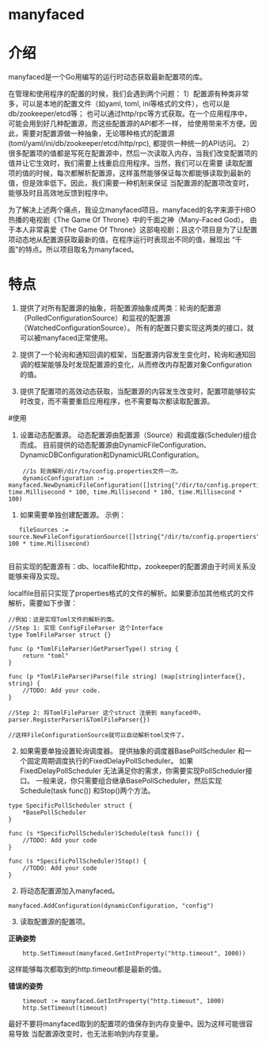 manyfaced
=========

# 介绍

manyfaced是一个Go用编写的运行时动态获取最新配置项的库。

在管理和使用程序的配置的时候，我们会遇到两个问题：
1）配置源有种类非常多，可以是本地的配置文件（如yaml, toml, ini等格式的文件），也可以是db/zookeeper/etcd等；
也可以通过http/rpc等方式获取。在一个应用程序中，可能会用到好几种配置源，而这些配置源的API都不一样，
给使用带来不方便。因此，需要对配置源做一种抽象，无论哪种格式的配置源(toml/yaml/ini/db/zookeeper/etcd/http/rpc),
都提供一种统一的API访问。
2）很多配置项的值都是写死在配置源中，然后一次读取入内存，当我们改变配置项的值并让它生效时，我们需要上线重启应用程序。当然，我们可以在需要
读取配置项的值的时候，每次都解析配置源，这样虽然能够保证每次都能够读取到最新的值，但是效率低下。因此，我们需要一种机制来保证
当配置源的配置项改变时，能够及时且高效地反馈到程序中。

为了解决上述两个痛点，我设立manyfaced项目。manyfaced的名字来源于HBO热播的电视剧《The Game Of Throne》中的千面之神（Many-Faced God）。
由于本人非常喜爱《The Game Of Throne》这部电视剧；且这个项目是为了让配置项动态地从配置源获取最新的值，在程序运行时表现出不同的值，展现出
“千面”的特点。所以项目取名为manyfaced。

# 特点

1. 提供了对所有配置源的抽象，将配置源抽象成两类：轮询的配置源（PolledConfigurationSource）和监视的配置源（WatchedConfigurationSource）。
所有的配置只要实现这两类的接口，就可以被manyfaced正常使用。

2. 提供了一个轮询和通知回调的框架，当配置源内容发生变化时，轮询和通知回调的框架能够及时发现配置源的变化，从而修改内存配置对象Configuration的值。

3. 提供了配置项的高效动态获取，当配置源的内容发生改变时，配置项能够较实时改变，而不需要重启应用程序，也不需要每次都读取配置源。

#使用

1. 设置动态配置源。
动态配置源由配置源（Source）和调度器(Scheduler)组合而成。
目前提供的动态配置源由DynamicFileConfiguration、DynamicDBConfiguration和DynamicURLConfiguration。

```
    //1s 轮询解析/dir/to/config.properties文件一次。
    dynamicConfiguration := manyfaced.NewDynamicFileConfiguration([]string{"/dir/to/config.properties"}, time.Millisecond * 100, time.Millisecond * 100, time.Millisecond * 100)    
```

1) 如果需要单独创建配置源。
示例：

```
   fileSources := source.NewFileConfigurationSource([]string{"/dir/to/config.propertiers"}, 100 * time.Millisecond)
   
```

目前实现的配置源有：db、localfile和http，zookeeper的配置源由于时间关系没能够来得及实现。

localfile目前只实现了properties格式的文件的解析。如果要添加其他格式的文件解析，需要如下步骤：

```
//例如：这是实现Toml文件的解析的类。
//Step 1: 实现 ConfigFileParser 这个Interface
type TomlFileParser struct {}

func (p *TomlFileParser)GetParserType() string {
    return "toml"
}
    
func (p *TomlFileParser)Parse(file string) (map[string]interface{}, string) {
    //TODO: Add your code.
}

//Step 2: 将TomlFileParser 这个struct 注册到 manyfaced中。
parser.RegisterParser(&TomlFileParser{})

//这样FileConfigurationSource就可以自动解析toml文件了。
```
2) 如果需要单独设置轮询调度器。
提供抽象的调度器BasePollScheduler 和一个固定周期调度执行的FixedDelayPollScheduler。
如果FixedDelayPollScheduler 无法满足你的需求，你需要实现PollScheduler接口。
一般来说，你只需要组合继承BasePollScheduler，然后实现Schedule(task func()) 和Stop()两个方法。

```
type SpecificPollScheduler struct {
    *BasePollScheduler
}

func (s *SpecificPollScheduler)Schedule(task func()) {
    //TODO: Add your code
}

func (s *SpecificPollScheduler)Stop() {
    //TODO: Add your code
}

```

2. 将动态配置源加入manyfaced。

```
manyfaced.AddConfiguration(dynamicConfiguration, "config")

```

3. 读取配置源的配置项。

**正确姿势**

```
    http.SetTimeout(manyfaced.GetIntProperty("http.timeout", 1000))
```

这样能够每次都取到的http.timeout都是最新的值。

**错误的姿势**

```
    timeout := manyfaced.GetIntProperty("http.timeout", 1000)
    http.SetTimeout(timeout)
```

最好不要将manyfaced取到的配置项的值保存到内存变量中。因为这样可能很容易导致
当配置源改变时，也无法影响到内存变量。